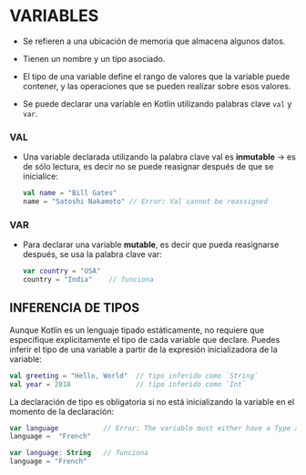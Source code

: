 # VARIABLES

- Se refieren a una ubicación de memoria que almacena algunos datos.

- Tienen un nombre y un tipo asociado.

- El tipo de una variable define el rango de valores que la variable puede contener, y las operaciones que se pueden
realizar sobre esos valores.

- Se puede declarar una variable en Kotlin utilizando palabras clave `val` y `var`.

### VAL

- Una variable declarada utilizando la palabra clave val es **inmutable** &rarr; es de sólo lectura, es decir no se puede
reasignar después de que se inicialice:

  ```kotlin
  val name = "Bill Gates"
  name = "Satoshi Nakamoto"	// Error: Val cannot be reassigned 
  ```

### VAR

- Para declarar una variable **mutable**, es decir que pueda reasignarse después, se usa la palabra clave var:

  ```kotlin
  var country = "USA"
  country = "India"    // funciona
  ```

## INFERENCIA DE TIPOS

Aunque Kotlin es un lenguaje tipado estáticamente, no requiere que especifique explícitamente el tipo de cada variable que declare.
Puedes inferir el tipo de una variable a partir de la expresión inicializadora de la variable:

```kotlin
val greeting = "Hello, World"  // tipo inferido como `String`
val year = 2018                // tipo inferido como `Int`
```

La declaración de tipo es obligatoria si no está inicializando la variable en el momento de la declaración:

```kotlin
var language           // Error: The variable must either have a Type annotation or be initialized
language =  "French"

var language: String   // funciona
language = "French"
```
